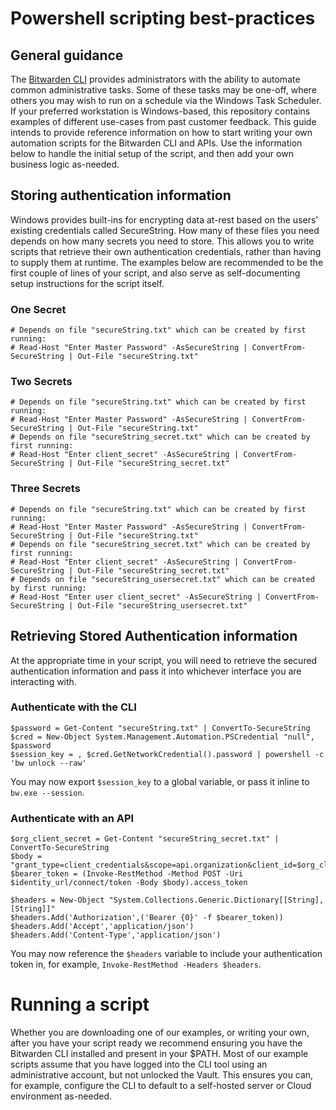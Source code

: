 # Powershell scripting best-practices

## General guidance

The [Bitwarden CLI](https://bitwarden.com/help/cli/) provides administrators with the ability to automate common administrative tasks. Some of these tasks may be one-off, where others you may wish to run on a schedule via the Windows Task Scheduler. If your preferred workstation is Windows-based, this repository contains examples of different use-cases from past customer feedback. This guide intends to provide reference information on how to start writing your own automation scripts for the Bitwarden CLI and APIs. Use the information below to handle the initial setup of the script, and then add your own business logic as-needed.

## Storing authentication information

Windows provides built-ins for encrypting data at-rest based on the users' existing credentials called SecureString. How many of these files you need depends on how many secrets you need to store. This allows you to write scripts that retrieve their own authentication credentials, rather than having to supply them at runtime. The examples below are recommended to be the first couple of lines of your script, and also serve as self-documenting setup instructions for the script itself.

### One Secret

```
# Depends on file "secureString.txt" which can be created by first running:
# Read-Host "Enter Master Password" -AsSecureString | ConvertFrom-SecureString | Out-File "secureString.txt"
```

### Two Secrets

```
# Depends on file "secureString.txt" which can be created by first running:
# Read-Host "Enter Master Password" -AsSecureString | ConvertFrom-SecureString | Out-File "secureString.txt"
# Depends on file "secureString_secret.txt" which can be created by first running:
# Read-Host "Enter client_secret" -AsSecureString | ConvertFrom-SecureString | Out-File "secureString_secret.txt"
```

### Three Secrets

```
# Depends on file "secureString.txt" which can be created by first running:
# Read-Host "Enter Master Password" -AsSecureString | ConvertFrom-SecureString | Out-File "secureString.txt"
# Depends on file "secureString_secret.txt" which can be created by first running:
# Read-Host "Enter client_secret" -AsSecureString | ConvertFrom-SecureString | Out-File "secureString_secret.txt"
# Depends on file "secureString_usersecret.txt" which can be created by first running:
# Read-Host "Enter user client_secret" -AsSecureString | ConvertFrom-SecureString | Out-File "secureString_usersecret.txt"
```

## Retrieving Stored Authentication information

At the appropriate time in your script, you will need to retrieve the secured authentication information and pass it into whichever interface you are interacting with.

### Authenticate with the CLI

```
$password = Get-Content "secureString.txt" | ConvertTo-SecureString
$cred = New-Object System.Management.Automation.PSCredential "null", $password
$session_key = , $cred.GetNetworkCredential().password | powershell -c 'bw unlock --raw'
```

You may now export `$session_key` to a global variable, or pass it inline to `bw.exe --session`.

### Authenticate with an API

```
$org_client_secret = Get-Content "secureString_secret.txt" | ConvertTo-SecureString
$body = "grant_type=client_credentials&scope=api.organization&client_id=$org_client_id&client_secret=$org_client_secret_key"
$bearer_token = (Invoke-RestMethod -Method POST -Uri $identity_url/connect/token -Body $body).access_token

$headers = New-Object "System.Collections.Generic.Dictionary[[String],[String]]"
$headers.Add('Authorization',('Bearer {0}' -f $bearer_token))
$headers.Add('Accept','application/json')
$headers.Add('Content-Type','application/json')
```

You may now reference the `$headers` variable to include your authentication token in, for example, `Invoke-RestMethod -Headers $headers`.

# Running a script

Whether you are downloading one of our examples, or writing your own, after you have your script ready we recommend ensuring you have the Bitwarden CLI installed and present in your $PATH. Most of our example scripts assume that you have logged into the CLI tool using an administrative account, but not unlocked the Vault. This ensures you can, for example, configure the CLI to default to a self-hosted server or Cloud environment as-needed.
